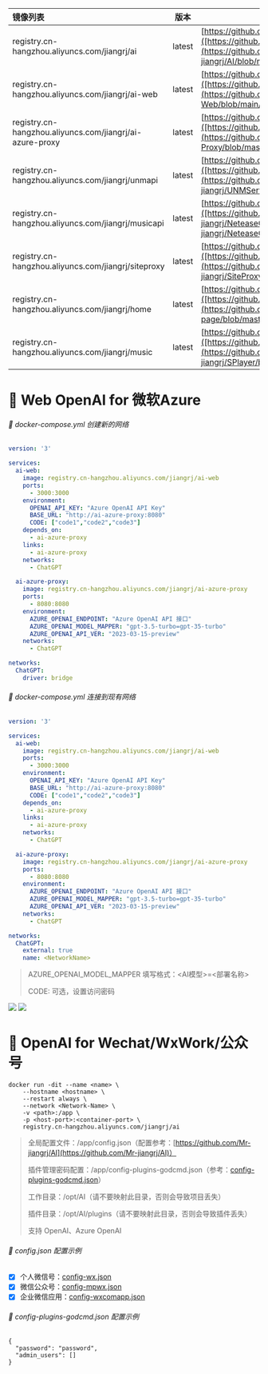 | 镜像列表                                                 | 版本   | 所属项目                                                     |
| :------------------------------------------------------- | ------ | ------------------------------------------------------------ |
| registry.cn-hangzhou.aliyuncs.com/jiangrj/ai             | latest | [https://github.com/Mr-jiangrj/AI]([https://github.com/Mr-jiangrj/AI](https://github.com/Mr-jiangrj/AI/blob/master/Dockerfile)) |
| registry.cn-hangzhou.aliyuncs.com/jiangrj/ai-web         | latest | [https://github.com/Mr-jiangrj/AI-Web]([https://github.com/Mr-jiangrj/AI-Web](https://github.com/Mr-jiangrj/AI-Web/blob/main/Dockerfile)) |
| registry.cn-hangzhou.aliyuncs.com/jiangrj/ai-azure-proxy | latest | [https://github.com/Mr-jiangrj/AI-Azure-Proxy]([https://github.com/Mr-jiangrj/AI-Azure-Proxy](https://github.com/Mr-jiangrj/AI-Azure-Proxy/blob/master/Dockerfile)) |
| registry.cn-hangzhou.aliyuncs.com/jiangrj/unmapi         | latest | [https://github.com/Mr-jiangrj/UNMServerApi]([https://github.com/Mr-jiangrj/UNMServerApi](https://github.com/Mr-jiangrj/UNMServerApi/blob/master/Dockerfile)) |
| registry.cn-hangzhou.aliyuncs.com/jiangrj/musicapi       | latest | [https://github.com/Mr-jiangrj/NeteaseCloudMusicApi]([https://github.com/Mr-jiangrj/NeteaseCloudMusicApi](https://github.com/Mr-jiangrj/NeteaseCloudMusicApi/blob/master/Dockerfile)) |
| registry.cn-hangzhou.aliyuncs.com/jiangrj/siteproxy      | latest | [https://github.com/Mr-jiangrj/SiteProxy]([https://github.com/Mr-jiangrj/SiteProxy](https://github.com/Mr-jiangrj/SiteProxy/blob/master/Dockerfile)) |
| registry.cn-hangzhou.aliyuncs.com/jiangrj/home           | latest | [https://github.com/Mr-jiangrj/home-page]([https://github.com/Mr-jiangrj/home-page](https://github.com/Mr-jiangrj/home-page/blob/master/Dockerfile)) |
| registry.cn-hangzhou.aliyuncs.com/jiangrj/music          | latest | [https://github.com/Mr-jiangrj/SPlayer]([https://github.com/Mr-jiangrj/SPlayer](https://github.com/Mr-jiangrj/SPlayer/blob/master/Dockerfile)) |




# :bookmark_tabs: Web OpenAI for 微软Azure

###### :page_with_curl: docker-compose.yml 创建新的网络

```yaml
version: '3'

services:
  ai-web:
    image: registry.cn-hangzhou.aliyuncs.com/jiangrj/ai-web
    ports:
      - 3000:3000
    environment:
      OPENAI_API_KEY: "Azure OpenAI API Key"
      BASE_URL: "http://ai-azure-proxy:8080"
      CODE: ["code1","code2","code3"]
    depends_on:
      - ai-azure-proxy
    links:
      - ai-azure-proxy
    networks:
      - ChatGPT

  ai-azure-proxy:
    image: registry.cn-hangzhou.aliyuncs.com/jiangrj/ai-azure-proxy
    ports:
      - 8080:8080
    environment:
      AZURE_OPENAI_ENDPOINT: "Azure OpenAI API 接口"
      AZURE_OPENAI_MODEL_MAPPER: "gpt-3.5-turbo=gpt-35-turbo"
      AZURE_OPENAI_API_VER: "2023-03-15-preview"
    networks:
      - ChatGPT

networks:
  ChatGPT:
    driver: bridge
```
###### :page_with_curl: docker-compose.yml 连接到现有网络
```yaml
version: '3'

services:
  ai-web:
    image: registry.cn-hangzhou.aliyuncs.com/jiangrj/ai-web
    ports:
      - 3000:3000
    environment:
      OPENAI_API_KEY: "Azure OpenAI API Key"
      BASE_URL: "http://ai-azure-proxy:8080"
      CODE: ["code1","code2","code3"]
    depends_on:
      - ai-azure-proxy
    links:
      - ai-azure-proxy
    networks:
      - ChatGPT

  ai-azure-proxy:
    image: registry.cn-hangzhou.aliyuncs.com/jiangrj/ai-azure-proxy
    ports:
      - 8080:8080
    environment:
      AZURE_OPENAI_ENDPOINT: "Azure OpenAI API 接口"
      AZURE_OPENAI_MODEL_MAPPER: "gpt-3.5-turbo=gpt-35-turbo"
      AZURE_OPENAI_API_VER: "2023-03-15-preview"
    networks:
      - ChatGPT

networks:
  ChatGPT:
    external: true
    name: <NetworkName>
```
> AZURE_OPENAI_MODEL_MAPPER 填写格式：<AI模型>=<部署名称>
> 
> CODE: 可选，设置访问密码

![](https://ghproxy.com/https://github.com/Mr-jiangrj/README/blob/main/Snipaste_2023-06-03_20-16-06.png)
![](https://ghproxy.com/https://github.com/Mr-jiangrj/README/blob/main/Snipaste_2023-06-03_20-16-25.png)

# :bookmark_tabs: OpenAI for Wechat/WxWork/公众号

```shell
docker run -dit --name <name> \
    --hostname <hostname> \
    --restart always \
    --network <Network-Name> \
    -v <path>:/app \
    -p <host-port>:<container-port> \
    registry.cn-hangzhou.aliyuncs.com/jiangrj/ai
```
> 全局配置文件：/app/config.json（配置参考：[https://github.com/Mr-jiangrj/AI](https://github.com/Mr-jiangrj/AI)）
> 
> 插件管理密码配置：/app/config-plugins-godcmd.json（参考：[config-plugins-godcmd.json](https://github.com/Mr-jiangrj/README/blob/main/config-plugins-godcmd.json)）
> 
> 工作目录：/opt/AI（请不要映射此目录，否则会导致项目丢失）
> 
> 插件目录：/opt/AI/plugins（请不要映射此目录，否则会导致插件丢失）
> 
> 支持 OpenAI、Azure OpenAI

###### :page_with_curl: config.json 配置示例

- [x] 个人微信号：[config-wx.json](https://github.com/Mr-jiangrj/README/blob/main/config-wx.json)
- [x] 微信公众号：[config-mpwx.json](https://github.com/Mr-jiangrj/README/blob/main/config-mpwx.json)
- [x] 企业微信应用：[config-wxcomapp.json](https://github.com/Mr-jiangrj/README/blob/main/config-wxcomapp.json)

###### :page_with_curl: config-plugins-godcmd.json 配置示例

```shell
{
  "password": "password",
  "admin_users": []
}
```
